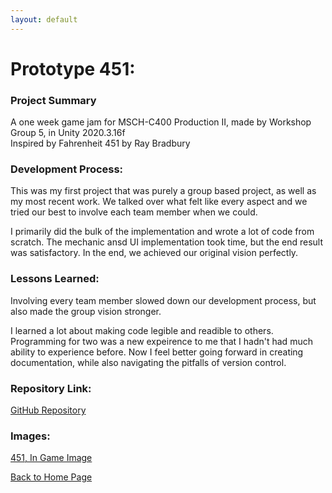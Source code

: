```yaml
---
layout: default
---
```

# Prototype 451:

### Project Summary

A one week game jam for MSCH-C400 Production II, made by Workshop Group 5, in Unity 2020.3.16f
<br>
Inspired by Fahrenheit 451 by Ray Bradbury

### Development Process:

This was my first project that was purely a group based project, as well as my most recent work. We talked over what felt like every aspect and we tried our best to involve each team member when we could. <br>

I primarily did the bulk of the implementation and wrote a lot of code from scratch. The mechanic ansd UI implementation took time, but the end result was satisfactory. In the end, we achieved our original vision perfectly. 

### Lessons Learned:

Involving every team member slowed down our development process, but also made the group vision stronger. <br>

I learned a lot about making code legible and readible to others. Programming for two was a new expeirence to me that I hadn't had much ability to experience before. Now I feel better going forward in creating documentation, while also navigating the pitfalls of version control. 

### Repository Link:

[GitHub Repository](https://github.com/njager/WS0_GameJam)

### Images:
[451, In Game Image](/assets/images/prototype451.png)
<br>

[Back to Home Page](./)